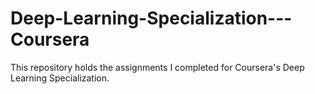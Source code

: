 # Deep-Learning-Specialization---Coursera

This repository holds the assignments I completed for Coursera's Deep Learning Specialization. 
